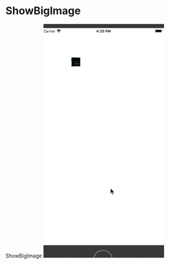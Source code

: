 # ShowBigImage
ShowBigImage
![image](https://github.com/xzw421771880/ShowBigImage/blob/master/showBig.gif)
